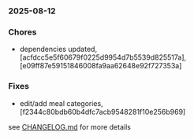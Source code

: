 ### 2025-08-12

### Chores
+ dependencies updated, [acfdcc5e5f60679f0225d9954d7b5539d825517a], [e09ff87e59151846008fa9aa62648e92f727353a]

### Fixes
+ edit/add meal categories, [f2344c80bdb60b4dfc7acb9548281f10e256b969]

see <a href='https://github.com/mrjackwills/mealpedant_vue/blob/main/CHANGELOG.md'>CHANGELOG.md</a> for more details

